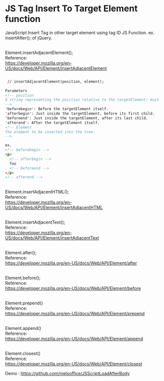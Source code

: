 # JS Tag Insert To Target Element function
JavaScript Insert Tag in other target element using tag ID JS Function. ex. insertAfter(); of jQuery.

<br /> Element.insertAdjacentElement();
<br /> Reference: 
<br /> https://developer.mozilla.org/en-US/docs/Web/API/Element/insertAdjacentElement
<br /> 
```HTML

 // insertAdjacentElement(position, element);
 
Parameters
<!-- position
A string representing the position relative to the targetElement; must match (case-insensitively) one of the following strings:
-->
'beforebegin': Before the targetElement itself.
'afterbegin': Just inside the targetElement, before its first child.
'beforeend': Just inside the targetElement, after its last child.
'afterend': After the targetElement itself.
<!-- Element
The element to be inserted into the tree.
-->

ex. 
<!-- beforebegin -->
<p>
  <!-- afterbegin -->
  foo
  <!-- beforeend -->
</p>
<!-- afterend -->
```
<br /> Element.insertAdjacentHTML();
<br /> Reference: 
<br /> https://developer.mozilla.org/en-US/docs/Web/API/Element/insertAdjacentHTML

<br /> Element.insertAdjacentText();
<br /> Reference: 
<br /> https://developer.mozilla.org/en-US/docs/Web/API/Element/insertAdjacentText

<br /> Element.after();
<br /> Reference: 
<br /> https://developer.mozilla.org/en-US/docs/Web/API/Element/after

<br /> Element.before();
<br /> Reference: 
<br /> https://developer.mozilla.org/en-US/docs/Web/API/Element/before

<br /> Element.prepend()
<br /> Reference: 
<br /> https://developer.mozilla.org/en-US/docs/Web/API/Element/prepend

<br /> Element.append()
<br /> Reference: 
<br /> https://developer.mozilla.org/en-US/docs/Web/API/Element/append

<br /> Element.closest()
<br /> Reference: 
<br /> https://developer.mozilla.org/en-US/docs/Web/API/Element/closest

Demo : https://github.com/nielsoffice/JSScriptLoadAfterBody
